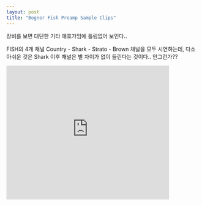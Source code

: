 ```yaml
---
layout: post
title: "Bogner Fish Preamp Sample Clips"
---
```


장비를 보면 대단한 기타 애호가임에 틀림없어 보인다..

FISH의 4개 채널 Country - Shark - Strato - Brown 채널을 모두 시연하는데,
다소 아쉬운 것은 Shark 이후 채널은 별 차이가 없이 들린다는 것이다.. 안그런가??


<iframe src="https://www.youtube.com/embed/joyu_HAzKjU" width="425" height="350" frameborder="" allowfullscreen></iframe>

